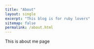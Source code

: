 ```yaml
---
title: "About"
layout: single
excerpt: "This blog is for ruby lovers"
sitemap: false
permalink: /about.html
---
```


This is about me page